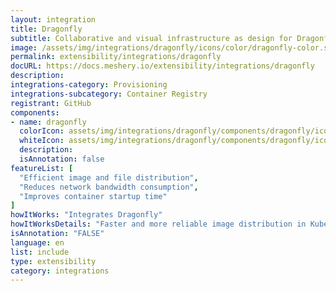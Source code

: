 ```yaml
---
layout: integration
title: Dragonfly
subtitle: Collaborative and visual infrastructure as design for Dragonfly
image: /assets/img/integrations/dragonfly/icons/color/dragonfly-color.svg
permalink: extensibility/integrations/dragonfly
docURL: https://docs.meshery.io/extensibility/integrations/dragonfly
description: 
integrations-category: Provisioning
integrations-subcategory: Container Registry
registrant: GitHub
components: 
- name: dragonfly
  colorIcon: assets/img/integrations/dragonfly/components/dragonfly/icons/color/dragonfly-color.svg
  whiteIcon: assets/img/integrations/dragonfly/components/dragonfly/icons/white/dragonfly-white.svg
  description: 
  isAnnotation: false
featureList: [
  "Efficient image and file distribution",
  "Reduces network bandwidth consumption",
  "Improves container startup time"
]
howItWorks: "Integrates Dragonfly"
howItWorksDetails: "Faster and more reliable image distribution in Kubernetes"
isAnnotation: "FALSE"
language: en
list: include
type: extensibility
category: integrations
---
```

